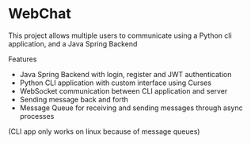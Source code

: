 # WebChat

This project allows multiple users to communicate using a Python cli application, and a Java Spring Backend

Features
* Java Spring Backend with login, register and JWT authentication
* Python CLI application with custom interface using Curses
* WebSocket communication between CLI application and server
* Sending message back and forth
* Message Queue for receiving and sending messages through async processes

(CLI app only works on linux because of message queues)
